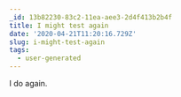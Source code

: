 ```yaml
---
_id: 13b82230-83c2-11ea-aee3-2d4f413b2b4f
title: I might test again
date: '2020-04-21T11:20:16.729Z'
slug: i-might-test-again
tags:
  - user-generated
---
```

I do again.
